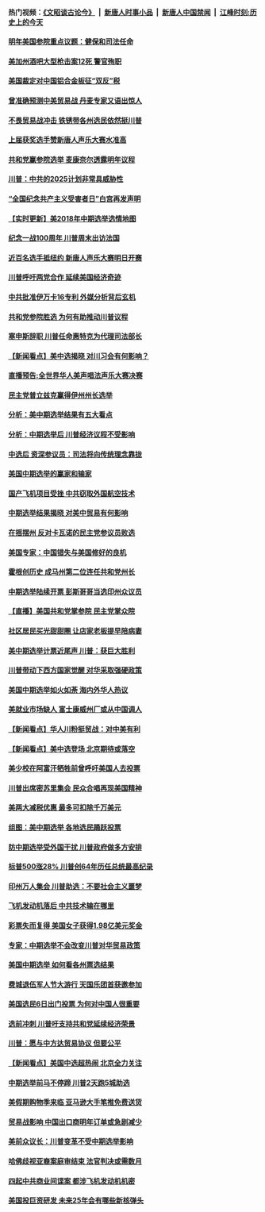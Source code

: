 #### 热门视频：[《文昭谈古论今》](https://github.com/gfw-breaker/wenzhao/blob/master/README.md?t=11081233) &nbsp;|&nbsp; [新唐人时事小品](https://github.com/gfw-breaker/ntdtv-comedy/blob/master/README.md?t=11081233) &nbsp;|&nbsp; [新唐人中国禁闻](https://github.com/gfw-breaker/ntdtv-news/blob/master/README.md?t=11081233) &nbsp;|&nbsp; [江峰时刻:历史上的今天](https://github.com/gfw-breaker/today-in-history/blob/master/README.md?t=11081233) 

#### [明年美国参院重点议题：健保和司法任命](../pages/nsc412/n10838362.md?t=11081233) 

#### [美加州酒吧大型枪击案12死 警官殉职](../pages/nsc412/n10838345.md?t=11081233) 

#### [美国裁定对中国铝合金板征“双反”税](../pages/nsc412/n10837584.md?t=11081233) 

#### [曾准确预测中美贸易战 丹麦专家又语出惊人](../pages/nsc412/n10837600.md?t=11081233) 

#### [不畏贸易战冲击 铁锈带各州选民依然挺川普](../pages/nsc412/n10837538.md?t=11081233) 

#### [上届获奖选手赞新唐人声乐大赛水准高](../pages/nsc412/n10837404.md?t=11081233) 

#### [共和党赢参院选举 麦康奈尔透露明年议程](../pages/nsc412/n10837374.md?t=11081233) 

#### [川普：中共的2025计划非常具威胁性](../pages/nsc412/n10837413.md?t=11081233) 

#### [“全国纪念共产主义受害者日”白宫再发声明](../pages/nsc412/n10837350.md?t=11081233) 

#### [【实时更新】美2018年中期选举选情地图](../pages/nsc412/n10834279.md?t=11081233) 

#### [纪念一战100周年 川普周末出访法国](../pages/nsc412/n10837179.md?t=11081233) 

#### [近百名选手抵纽约 新唐人声乐大赛明日开赛](../pages/nsc412/n10837104.md?t=11081233) 

#### [川普呼吁两党合作 延续美国经济奇迹](../pages/nsc412/n10837121.md?t=11081233) 

#### [中共批准伊万卡16专利 外媒分析背后玄机](../pages/nsc412/n10836498.md?t=11081233) 

#### [共和党参院胜选 为何有助推动川普议程](../pages/nsc412/n10836979.md?t=11081233) 

#### [塞申斯辞职 川普任命惠特克为代理司法部长](../pages/nsc412/n10836938.md?t=11081233) 

#### [【新闻看点】美中选揭晓 对川习会有何影响？](../pages/nsc412/n10836680.md?t=11081233) 

#### [直播预告:全世界华人美声唱法声乐大赛决赛](../pages/nsc412/n10836869.md?t=11081233) 

#### [民主党普立兹克赢得伊州州长选举](../pages/nsc412/n10836317.md?t=11081233) 

#### [分析：美中期选举结果有五大看点](../pages/nsc412/n10836688.md?t=11081233) 

#### [分析：中期选举后 川普经济议程不受影响](../pages/nsc412/n10836639.md?t=11081233) 

#### [中选后 资深参议员：司法将向传统理念靠拢](../pages/nsc412/n10836636.md?t=11081233) 

#### [美国中期选举的赢家和输家](../pages/nsc412/n10836599.md?t=11081233) 

#### [国产飞机项目受挫 中共窃取外国航空技术](../pages/nsc412/n10834297.md?t=11081233) 

#### [中期选举结果揭晓 对美中贸易有何影响](../pages/nsc412/n10835845.md?t=11081233) 

#### [在摇摆州 反对卡瓦诺的民主党参议员败选](../pages/nsc412/n10835814.md?t=11081233) 

#### [美国专家：中国错失与美国修好的良机](../pages/nsc412/n10835636.md?t=11081233) 

#### [霍根创历史 成马州第二位连任共和党州长](../pages/nsc412/n10835590.md?t=11081233) 

#### [中期选举陆续开票 彭斯哥哥当选印州众议员](../pages/nsc412/n10835198.md?t=11081233) 

#### [【直播】美国共和党掌参院 民主党掌众院](../pages/nsc412/n10834434.md?t=11081233) 

#### [社区居民买光甜甜圈 让店家老板提早陪病妻](../pages/nsc412/n10835016.md?t=11081233) 

#### [美中期选举计票近尾声 川普：获巨大胜利](../pages/nsc412/n10834872.md?t=11081233) 

#### [川普带动下西方国家觉醒 对华采取强硬政策](../pages/nsc412/n10834533.md?t=11081233) 

#### [美国中期选举如火如荼 海内外华人热议](../pages/nsc412/n10834914.md?t=11081233) 

#### [美就业市场缺人 富士康威州厂或从中国调人](../pages/nsc412/n10834510.md?t=11081233) 

#### [【新闻看点】华人川粉挺贸战：对中美有利](../pages/nsc412/n10834109.md?t=11081233) 

#### [【新闻看点】美中选登场 北京期待或落空](../pages/nsc412/n10833936.md?t=11081233) 

#### [美少校在阿富汗牺牲前曾呼吁美国人去投票](../pages/nsc412/n10834207.md?t=11081233) 

#### [川普出席密苏里集会 民众合唱再现美国精神](../pages/nsc412/n10834194.md?t=11081233) 

#### [美两大减税优惠 最多可扣除千万美元](../pages/nsc412/n10834121.md?t=11081233) 

#### [组图：美中期选举 各地选民踊跃投票](../pages/nsc412/n10833951.md?t=11081233) 

#### [防中期选举受外国干扰 川普政府做多方安排](../pages/nsc412/n10834018.md?t=11081233) 

#### [标普500涨28% 川普创64年历任总统最高纪录](../pages/nsc412/n10833630.md?t=11081233) 

#### [印州万人集会 川普助选：不要社会主义噩梦](../pages/nsc412/n10833526.md?t=11081233) 

#### [飞机发动机落后 中共技术输在哪里](../pages/nsc412/n10831804.md?t=11081233) 

#### [彩票失而复得 美国女子获得1.98亿美元奖金](../pages/nsc412/n10832909.md?t=11081233) 

#### [专家：中期选举不会改变川普对华贸易政策](../pages/nsc412/n10832522.md?t=11081233) 

#### [美国中期选举 如何看各州票选结果](../pages/nsc412/n10831976.md?t=11081233) 

#### [费城退伍军人节大游行 天国乐团首获邀参加](../pages/nsc412/n10832397.md?t=11081233) 

#### [美国选民6日出门投票 为何对中国人很重要](../pages/nsc412/n10832216.md?t=11081233) 

#### [选前冲刺 川普吁支持共和党延续经济荣景](../pages/nsc412/n10832298.md?t=11081233) 

#### [川普：愿与中方达贸易协议 但要公平](../pages/nsc412/n10832148.md?t=11081233) 

#### [【新闻看点】美国中选超热闹 北京全力关注](../pages/nsc412/n10831663.md?t=11081233) 

#### [中期选举前马不停蹄 川普2天跑5城助选](../pages/nsc412/n10831806.md?t=11081233) 

#### [美假期购物季来临 亚马逊大手笔推免费送货](../pages/nsc412/n10831697.md?t=11081233) 

#### [贸易战影响 中国出口商明年订单或急剧减少](../pages/nsc412/n10830605.md?t=11081233) 

#### [美前众议长：川普变革不受中期选举影响](../pages/nsc412/n10830231.md?t=11081233) 

#### [哈佛歧视亚裔案庭审结束 法官判决或需数月](../pages/nsc412/n10830074.md?t=11081233) 

#### [四起中共商业间谍案 都涉飞机发动机机密](../pages/nsc412/n10829604.md?t=11081233) 

#### [美国投巨资研发 未来25年会有哪些新核弹头](../pages/nsc412/n10830032.md?t=11081233) 

